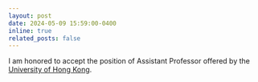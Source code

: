 ```yaml
---
layout: post
date: 2024-05-09 15:59:00-0400
inline: true
related_posts: false
---
```


I am honored to accept the position of Assistant Professor offered by the [University of Hong Kong](https://www.hku.hk/).

